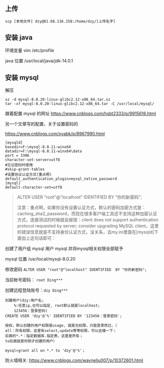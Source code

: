 ## 上传

`scp [本地文件] dzy@81.68.116.158:/home/dzy/[上传名字]`  

## 安装 java

环境变量 vim /etc/profile 

java 位置 /usr/local/java/jdk-14.0.1 

## 安装 mysql

解压
```
xz -d mysql-8.0.20-linux-glibc2.12-x86_64.tar.xz
tar -xf mysql-8.0.20-linux-glibc2.12-x86_64.tar -C /usr/local/mysql/
```

跟着配置 mysql 的网址 https://www.cnblogs.com/hsbt2333/p/9915616.html

另一个文章写的配置，关于设置密码的

https://www.cnblogs.com/xyabk/p/8967990.html

```
[mysqld]
basedir=F:\mysql-8.0.11-winx64
datadir=F:\mysql-8.0.11-winx64\data 
port = 3306
character-set-server=utf8
#忘记密码时使用
#skip-grant-tables
#设置协议认证方式(重点啊)
default_authentication_plugin=mysql_native_password
[mysql]
default-character-set=utf8
```

> ALTER USER "root"@"localhost" IDENTIFIED  BY "你的新密码";
> 
> 注意：重点啊，如果你没有设置认证方式，默认的密码加密方式是：caching_sha2_password，而现在很多客户端工具还不支持这种加密认证方式，连接测试的时候就会报错：client does not support  authentication protocol requested by server; consider upgrading MySQL client，这里的错误信息就是不支持身份认证方式，没关系，去my.ini里面在[mysqld]下面加上这句话即可：


创建了用户组 mysql 用户 mysql 并将mysql相关权限全部赋予 

mysql 位置 /usr/local/mysql-8.0.20

修改密码 `ALTER USER "root"@"localhost" IDENTIFIED  BY "你的新密码";`

当前帐号密码： `root Ding***`

创建远程登陆账号：`dzy Ding***`  

```
创建用户(dzy:用户名; 
	%:任意ip,也可以指定, root默认就是localhost;
	123456：登录密码)
CREATE USER 'dzy'@'%' IDENTIFIED BY '123456：登录密码';

授权，默认创建的用户权限是usage, 就是无权限，只能登录而已，（
all：所有权限，这里有select,update等等权限，可以去搜一下；
后面的*.*：指定数据库.指定表，这里是所有；
to后面就是你刚才创建的用户）

mysql>grant all on *.* to 'dzy'@'%'；
```

防火墙相关: https://www.cnblogs.com/wayneliu007/p/10372601.html






